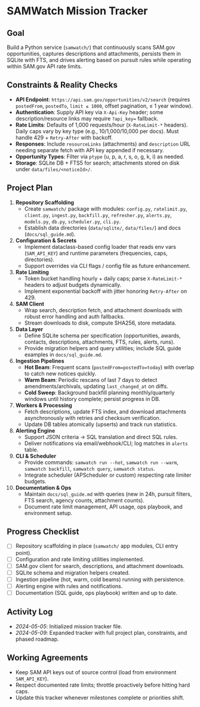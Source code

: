 # SAMWatch Mission Tracker

## Goal
Build a Python service (`samwatch/`) that continuously scans SAM.gov opportunities, captures descriptions and attachments, persists them in SQLite with FTS, and drives alerting based on pursuit rules while operating within SAM.gov API rate limits.

## Constraints & Reality Checks
- **API Endpoint**: `https://api.sam.gov/opportunities/v2/search` (requires `postedFrom`, `postedTo`, `limit ≤ 1000`, offset pagination, ≤ 1 year window).
- **Authentication**: Supply API key via `X-Api-Key` header; some description/resource links may require `?api_key=` fallback.
- **Rate Limits**: Defaults of 1,000 requests/hour (`X-RateLimit-*` headers). Daily caps vary by key type (e.g., 10/1,000/10,000 per docs). Must handle 429 + `Retry-After` with backoff.
- **Responses**: Include `resourceLinks` (attachments) and `description` URL needing separate fetch with API key appended if necessary.
- **Opportunity Types**: Filter via `ptype` (u, p, a, r, s, o, g, k, i) as needed.
- **Storage**: SQLite DB + FTS5 for search; attachments stored on disk under `data/files/<noticeId>/`.

## Project Plan
1. **Repository Scaffolding**
   - Create `samwatch/` package with modules: `config.py`, `ratelimit.py`, `client.py`, `ingest.py`, `backfill.py`, `refresher.py`, `alerts.py`, `models.py`, `db.py`, `scheduler.py`, `cli.py`.
   - Establish data directories (`data/sqlite/`, `data/files/`) and docs (`docs/sql_guide.md`).
2. **Configuration & Secrets**
   - Implement dataclass-based config loader that reads env vars (`SAM_API_KEY`) and runtime parameters (frequencies, caps, directories).
   - Support overrides via CLI flags / config file as future enhancement.
3. **Rate Limiting**
   - Token bucket handling hourly + daily caps; parse `X-RateLimit-*` headers to adjust budgets dynamically.
   - Implement exponential backoff with jitter honoring `Retry-After` on 429.
4. **SAM Client**
   - Wrap search, description fetch, and attachment downloads with robust error handling and auth fallbacks.
   - Stream downloads to disk, compute SHA256, store metadata.
5. **Data Layer**
   - Define SQLite schema per specification (opportunities, awards, contacts, descriptions, attachments, FTS, rules, alerts, runs).
   - Provide migration helpers and query utilities; include SQL guide examples in `docs/sql_guide.md`.
6. **Ingestion Pipelines**
   - **Hot Beam**: Frequent scans (`postedFrom=postedTo=today`) with overlap to catch new notices quickly.
   - **Warm Beam**: Periodic rescans of last 7 days to detect amendments/archivals, updating `last_changed_at` on diffs.
   - **Cold Sweep**: Background backfill planning monthly/quarterly windows until history complete; persist progress in DB.
7. **Workers & Processing**
   - Fetch descriptions, update FTS index, and download attachments asynchronously with retries and checksum verification.
   - Update DB tables atomically (upserts) and track run statistics.
8. **Alerting Engine**
   - Support JSON criteria → SQL translation and direct SQL rules.
   - Deliver notifications via email/webhook/CLI; log matches in `alerts` table.
9. **CLI & Scheduler**
   - Provide commands: `samwatch run --hot`, `samwatch run --warm`, `samwatch backfill`, `samwatch query`, `samwatch status`.
   - Integrate scheduler (APScheduler or custom) respecting rate limiter budgets.
10. **Documentation & Ops**
    - Maintain `docs/sql_guide.md` with queries (new in 24h, pursuit filters, FTS search, agency counts, attachment counts).
    - Document rate limit management, API usage, ops playbook, and environment setup.

## Progress Checklist
- [ ] Repository scaffolding in place (`samwatch/` app modules, CLI entry point).
- [ ] Configuration and rate limiting utilities implemented.
- [ ] SAM.gov client for search, descriptions, and attachment downloads.
- [ ] SQLite schema and migration helpers created.
- [ ] Ingestion pipeline (hot, warm, cold beams) running with persistence.
- [ ] Alerting engine with rules and notifications.
- [ ] Documentation (SQL guide, ops playbook) written and up to date.

## Activity Log
- *2024-05-05*: Initialized mission tracker file.
- *2024-05-09*: Expanded tracker with full project plan, constraints, and phased roadmap.

## Working Agreements
- Keep SAM API keys out of source control (load from environment `SAM_API_KEY`).
- Respect documented rate limits; throttle proactively before hitting hard caps.
- Update this tracker whenever milestones complete or priorities shift.
